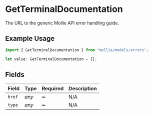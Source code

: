 # GetTerminalDocumentation

The URL to the generic Mollie API error handling guide.

## Example Usage

```typescript
import { GetTerminalDocumentation } from "mollie/models/errors";

let value: GetTerminalDocumentation = {};
```

## Fields

| Field              | Type               | Required           | Description        |
| ------------------ | ------------------ | ------------------ | ------------------ |
| `href`             | *any*              | :heavy_minus_sign: | N/A                |
| `type`             | *any*              | :heavy_minus_sign: | N/A                |